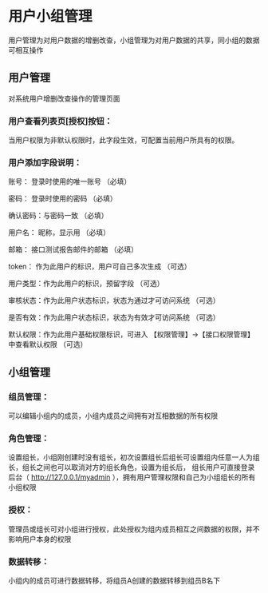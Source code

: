# 用户小组管理

用户管理为对用户数据的增删改查，小组管理为对用户数据的共享，同小组的数据可相互操作

## 用户管理

对系统用户增删改查操作的管理页面

### 用户查看列表页[授权]按钮：

当用户权限为非默认权限时，此字段生效，可配置当前用户所具有的权限。

### 用户添加字段说明：

账号：    登录时使用的唯一账号                       （必填）

密码：    登录时使用的密码                           （必填）

确认密码：与密码一致                                 （必填）

用户名：  昵称，显示用                               （必填）

邮箱：    接口测试报告邮件的邮箱                     （必填）

token：   作为此用户的标识，用户可自己多次生成       （可选）

用户类型：作为此用户的标识，预留字段                 （可选）

审核状态：作为此用户状态标识，状态为通过才可访问系统 （可选）

是否有效：作为此用户状态标识，状态为有效才可访问系统 （可选）

默认权限：作为此用户基础权限标识，可进入 【权限管理】->【接口权限管理】 中查看默认权限 （可选）

## 小组管理

### 组员管理：

可以编辑小组内的成员，小组内成员之间拥有对互相数据的所有权限

### 角色管理：

设置组长，小组刚创建时没有组长，初次设置组长后组长可设置组内任意一人为组长，组长之间也可以取消对方的组长角色，设置为组长后，
组长用户可直接登录后台（ http://127.0.0.1/myadmin ），拥有用户管理权限和自己为小组组长的所有小组权限

### 授权：

管理员或组长可对小组进行授权，此处授权为组内成员相互之间数据的权限，并不影响用户本身的权限

### 数据转移：

小组内的成员可进行数据转移，将组员A创建的数据转移到组员B名下





